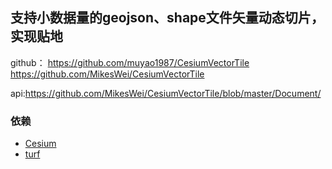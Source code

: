 ## 支持小数据量的geojson、shape文件矢量动态切片，实现贴地
 
 github：
 https://github.com/muyao1987/CesiumVectorTile
 https://github.com/MikesWei/CesiumVectorTile

api:https://github.com/MikesWei/CesiumVectorTile/blob/master/Document/

### 依赖
- [Cesium](https://github.com/CesiumGS/cesium)
- [turf](https://github.com/Turfjs/turf) 
